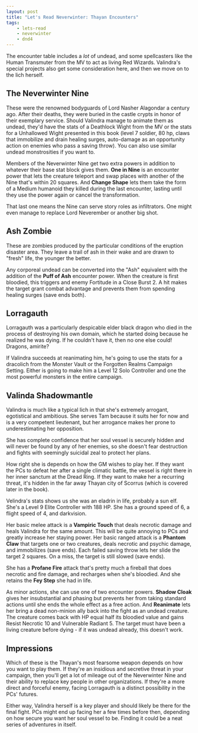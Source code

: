 ```yaml
---
layout: post
title: "Let's Read Neverwinter: Thayan Encounters"
tags:
    - lets-read
    - neverwinter
    - dnd4
---
```


The encounter table includes a _lot_ of undead, and some spellcasters like the
Human Transmuter from the MV to act as living Red Wizards. Valindra's special
projects also get some consideration here, and then we move on to the lich
herself.

## The Neverwinter Nine

These were the renowned bodyguards of Lord Nasher Alagondar a century ago. After
their deaths, they were buried in the castle crypts in honor of their exemplary
service. Should Valindra manage to animate them as undead, they'd have the stats
of a Deathlock Wight from the MV or the stats for a Unhallowed Wight presented
in this book (level 7 soldier, 80 hp, claws that immobilize and drain healing
surges, auto-damage as an opportunity action on enemies who pass a saving
throw). You can also use similar undead monstrosities if you want to.

Members of the Neverwinter Nine get two extra powers in addition to whatever
their base stat block gives them. **One in Nine** is an encounter power that
lets the creature teleport and swap places with another of the Nine that's
within 20 squares. And **Change Shape** lets them take the form of a Medium
humanoid they killed during the last encounter, lasting until they use the power
again or cancel the transformation.

That last one means the Nine can serve story roles as infiltrators. One might
even manage to replace Lord Neverember or another big shot.

## Ash Zombie

These are zombies produced by the particular conditions of the eruption disaster
area. They leave a trail of ash in their wake and are drawn to "fresh" life, the
younger the better.

Any corporeal undead can be converted into the "Ash" equivalent with the
addition of the **Puff of Ash** encounter power. When the creature is first
bloodied, this triggers and enemy Fortitude in a Close Burst 2. A hit makes the
target grant combat advantage and prevents them from spending healing surges
(save ends both).

## Lorragauth

Lorragauth was a particularly despicable elder black dragon who died in the
process of destroying his own domain, which he started doing because he realized
he was dying. If he couldn't have it, then no one else could! Dragons, amirite?

If Valindra succeeds at reanimating him, he's going to use the stats for a
dracolich from the Monster Vault or the Forgotten Realms Campaign
Setting. Either is going to make him a Level 12 Solo Controller and one the most
powerful monsters in the entire campaign.

## Valinda Shadowmantle

Valindra is much like a typical lich in that she's extremely arrogant,
egotistical and ambitious. She serves Tam because it suits her for now and is a
very competent lieutenant, but her arrogance makes her prone to underestimating
her opposition.

She has complete confidence that her soul vessel is securely hidden and will
never be found by any of her enemies, so she doesn't fear destruction and fights
with seemingly suicidal zeal to protect her plans.

How right she is depends on how the GM wishes to play her. If they want the PCs
to defeat her after a single climatic battle, the vessel is right there in her
inner sanctum at the Dread Ring. If they want to make her a recurring threat,
it's hidden in the far away Thayan city of Scorrus (which is covered later in
the book).

Velindra's stats shows us she was an eladrin in life, probably a sun elf. She's
a Level 9 Elite Controller with 188 HP. She has a ground speed of 6, a flight
speed of 4, and darkvision.

Her basic melee attack is a **Vampiric Touch** that deals necrotic damage and
heals Valindra for the same amount. This will be quite annoying to PCs and
greatly increase her staying power. Her basic ranged attack is a **Phantom
Claw** that targets one or two creatures, deals necrotic and psychic damage, and
immobilizes (save ends). Each failed saving throw lets her slide the target 2
squares. On a miss, the target is still slowed (save ends).

She has a **Profane Fire** attack that's pretty much a fireball that does
necrotic and fire damage, and recharges when she's bloodied. And she retains the
**Fey Step** she had in life.

As minor actions, she can use one of two encounter powers. **Shadow Cloak**
gives her insubstantial and phasing but prevents her from taking standard
actions until she ends the whole effect as a free action. And **Reanimate** lets
her bring a dead non-minion ally back into the fight as an undead creature. The
creature comes back with HP equal half its bloodied value and gains Resist
Necrotic 10 and Vulnerable Radiant 5. The target must have been a living
creature before dying - if it was undead already, this doesn't work.

## Impressions

Which of these is the Thayan's most fearsome weapon depends on how you want to
play them. If they're an insidious and secretive threat in your campaign, then
you'll get a lot of mileage out of the Neverwinter Nine and their ability to
replace key people in other organizations. If they're a more direct and forceful
enemy, facing Lorragauth is a distinct possibility in the PCs' futures.

Either way, Valindra herself is a key player and should likely be there for the
final fight. PCs might end up facing her a few times before then, depending on
how secure you want her soul vessel to be. Finding it could be a neat series of
adventures in itself.
